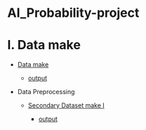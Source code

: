 # AI_Probability-project

# I. Data make
  
  - [Data make](https://github.com/ROKORORI/AI_Probability-project/blob/master/lotto_dataset_make.py)
      
      - [output](https://github.com/ROKORORI/AI_Probability-project/blob/master/lotto%20%7E%201092.csv)

  - Data Preprocessing
      
      - [Secondary Dataset make I](https://github.com/ROKORORI/AI_Probability-project/blob/master/lotto_in_a_row.py)
         
          - [output](https://github.com/ROKORORI/AI_Probability-project/blob/master/lotto_in_a_row.csv)
